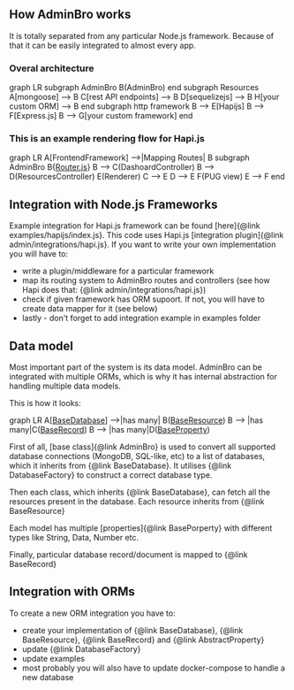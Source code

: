 ## How AdminBro works

It is totally separated from any particular Node.js framework. Because of that it can be easily integrated to almost every app.


### Overal architecture

<div class="mermaid">
  graph LR
  subgraph AdminBro
  B(AdminBro)
  end
  subgraph Resources
  A[mongoose] --> B
  C[rest API endpoints] --> B
  D[sequelizejs] --> B
  H[your custom ORM] --> B
  end
  subgraph http framework
  B --> E[Hapijs]
  B --> F[Express.js]
  B --> G[your custom framework]
  end

</div>

### This is an example rendering flow for Hapi.js

<div class="mermaid">
  graph LR
  A[FrontendFramework] -->|Mapping Routes| B
  subgraph AdminBro
  B{<a href=./Router.html>Router.js</a>}
  B --> C(DashoardController)
  B --> D(ResourcesController)
  E(Renderer)
  C --> E
  D --> E
  F(PUG view)
  E --> F
  end
</div>

## Integration with Node.js Frameworks

Example integration for Hapi.js framework can be found [here]{@link examples/hapijs/index.js}. This code uses Hapi.js [integration plugin]{@link admin/integrations/hapi.js}. If you want to write your own implementation you will have to:

- write a plugin/middleware for a particular framework
- map its routing system to AdminBro routes and controllers (see how Hapi does that: {@link admin/integrations/hapi.js})
- check if given framework has ORM supoort. If not, you will have to create data mapper for it (see below)
- lastly - don't forget to add integration example in examples folder

## Data model

Most important part of the system is its data model. AdminBro can be integrated with multiple ORMs, which is why it has internal abstraction for handling multiple data models.

This is how it looks:

<div class="mermaid">
  graph LR
  A[<a href=./BaseDatabase.html>BaseDatabase</a>] -->|has many| B(<a href=./BaseResource.html>BaseResource</a>)
  B --> |has many|C(<a href=./BaseRecord.html>BaseRecord</a>)
  B --> |has many|D(<a href=./BaseProperty.html>BaseProperty</a>)
</div>

First of all, [base class]{@link AdminBro} is used to convert all supported database connections (MongoDB, SQL-like, etc) to a  list of databases, which it inherits from {@link BaseDatabase}. It utilises {@link DatabaseFactory} to construct a correct database type.

Then each class, which inherits {@link BaseDatabase}, can fetch all the resources present in the database. Each resource inherits from {@link BaseResource}

Each model has multiple [properties]{@link BasePorperty} with different types like String, Data, Number etc.

Finally, particular database record/document is mapped to {@link BaseRecord}

## Integration with ORMs

To create a new ORM integration you have to:

- create your implementation of {@link BaseDatabase}, {@link BaseResource}, {@link BaseRecord} and {@link AbstractProperty}
- update {@link DatabaseFactory}
- update examples
- most probably you will also have to update docker-compose to handle a new database

<script src="https://cdn.rawgit.com/knsv/mermaid/7.0.0/dist/mermaid.min.js"></script>
<link rel="stylesheet" type="text/css" href="https://cdn.rawgit.com/knsv/mermaid/7.0.0/dist/mermaid.css">
<script>mermaid.initialize({ startOnLoad: true });</script>

